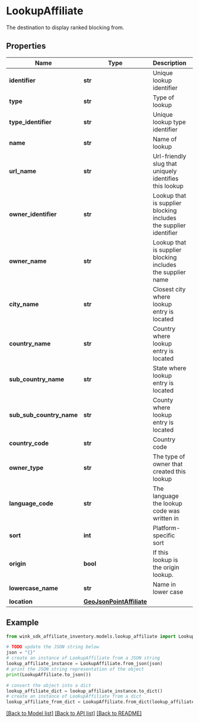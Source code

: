 # LookupAffiliate

The destination to display ranked blocking from.

## Properties

Name | Type | Description | Notes
------------ | ------------- | ------------- | -------------
**identifier** | **str** | Unique lookup identifier | [optional] 
**type** | **str** | Type of lookup | [optional] 
**type_identifier** | **str** | Unique lookup type identifier | [optional] 
**name** | **str** | Name of lookup | [optional] 
**url_name** | **str** | Url-friendly slug that uniquely identifies this lookup | [optional] 
**owner_identifier** | **str** | Lookup that is supplier blocking includes the supplier identifier | [optional] 
**owner_name** | **str** | Lookup that is supplier blocking includes the supplier name | [optional] 
**city_name** | **str** | Closest city where lookup entry is located | [optional] 
**country_name** | **str** | Country where lookup entry is located | [optional] 
**sub_country_name** | **str** | State where lookup entry is located | [optional] 
**sub_sub_country_name** | **str** | County where lookup entry is located | [optional] 
**country_code** | **str** | Country code | [optional] 
**owner_type** | **str** | The type of owner that created this lookup | [optional] 
**language_code** | **str** | The language the lookup code was written in | [optional] 
**sort** | **int** | Platform-specific sort | [optional] 
**origin** | **bool** | If this lookup is the origin lookup. | [optional] 
**lowercase_name** | **str** | Name in lower case | [optional] 
**location** | [**GeoJsonPointAffiliate**](GeoJsonPointAffiliate.md) |  | 

## Example

```python
from wink_sdk_affiliate_inventory.models.lookup_affiliate import LookupAffiliate

# TODO update the JSON string below
json = "{}"
# create an instance of LookupAffiliate from a JSON string
lookup_affiliate_instance = LookupAffiliate.from_json(json)
# print the JSON string representation of the object
print(LookupAffiliate.to_json())

# convert the object into a dict
lookup_affiliate_dict = lookup_affiliate_instance.to_dict()
# create an instance of LookupAffiliate from a dict
lookup_affiliate_from_dict = LookupAffiliate.from_dict(lookup_affiliate_dict)
```
[[Back to Model list]](../README.md#documentation-for-models) [[Back to API list]](../README.md#documentation-for-api-endpoints) [[Back to README]](../README.md)


